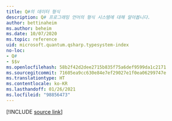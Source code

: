 ```yaml
---
title: Q#의 데이터 형식
description: Q# 프로그래밍 언어의 형식 시스템에 대해 알아봅니다.
author: bettinaheim
ms.author: beheim
ms.date: 10/07/2020
ms.topic: reference
uid: microsoft.quantum.qsharp.typesystem-index
no-loc:
- Q#
- $$v
ms.openlocfilehash: 58b2f42d2dee2715b835f75a6def9599da1c2171
ms.sourcegitcommit: 71605ea9cc630e84e7ef29027e1f0ea06299747e
ms.translationtype: HT
ms.contentlocale: ko-KR
ms.lasthandoff: 01/26/2021
ms.locfileid: "98856473"
---
```

<!---
# Types in Q#
-->

[!INCLUDE [source link](~/includes/qsharp-language/Specifications/Language/4_TypeSystem/README.md)]

